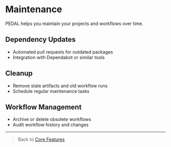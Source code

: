 # Maintenance

PEDAL helps you maintain your projects and workflows over time.

## Dependency Updates
- Automated pull requests for outdated packages
- Integration with Dependabot or similar tools

## Cleanup
- Remove stale artifacts and old workflow runs
- Schedule regular maintenance tasks

## Workflow Management
- Archive or delete obsolete workflows
- Audit workflow history and changes

---

> Back to [Core Features](index.md) 